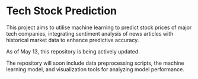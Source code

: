 # Tech Stock Prediction
This project aims to utilise machine learning to predict stock prices of major tech companies, integrating sentiment analysis of news articles with historical market data to enhance predictive accuracy. 

As of May 13, this repository is being actively updated.

The repository will soon include data preprocessing scripts, the machine learning model, and visualization tools for analyzing model performance.
